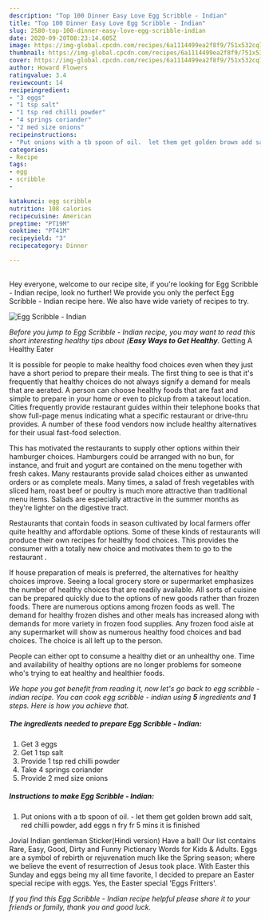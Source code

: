 ```yaml
---
description: "Top 100 Dinner Easy Love Egg Scribble - Indian"
title: "Top 100 Dinner Easy Love Egg Scribble - Indian"
slug: 2580-top-100-dinner-easy-love-egg-scribble-indian
date: 2020-09-20T08:23:14.605Z
image: https://img-global.cpcdn.com/recipes/6a1114499ea2f8f9/751x532cq70/egg-scribble-indian-recipe-main-photo.jpg
thumbnail: https://img-global.cpcdn.com/recipes/6a1114499ea2f8f9/751x532cq70/egg-scribble-indian-recipe-main-photo.jpg
cover: https://img-global.cpcdn.com/recipes/6a1114499ea2f8f9/751x532cq70/egg-scribble-indian-recipe-main-photo.jpg
author: Howard Flowers
ratingvalue: 3.4
reviewcount: 14
recipeingredient:
- "3 eggs"
- "1 tsp salt"
- "1 tsp red chilli powder"
- "4 springs coriander"
- "2 med size onions"
recipeinstructions:
- "Put onions with a tb spoon of oil.  let them get golden brown add salt, red chilli powder, add eggs n fry fr 5 mins it is finished"
categories:
- Recipe
tags:
- egg
- scribble
- 

katakunci: egg scribble  
nutrition: 108 calories
recipecuisine: American
preptime: "PT19M"
cooktime: "PT41M"
recipeyield: "3"
recipecategory: Dinner

---
```

<br>
Hey everyone, welcome to our recipe site, if you're looking for Egg Scribble - Indian recipe, look no further! We provide you only the perfect Egg Scribble - Indian recipe here. We also have wide variety of recipes to try.
<br>


![Egg Scribble - Indian](https://img-global.cpcdn.com/recipes/6a1114499ea2f8f9/751x532cq70/egg-scribble-indian-recipe-main-photo.jpg)

<i>Before you jump to Egg Scribble - Indian recipe, you may want to read this short interesting healthy tips about {<strong>Easy Ways to Get Healthy</strong>.</i>
Getting A Healthy Eater

It is possible for people to make healthy food choices even when they just have a short period to prepare their meals. The first thing to see is that it's frequently that healthy choices do not always signify a demand for meals that are aerated. A person can choose healthy foods that are fast and simple to prepare in your home or even to pickup from a takeout location. Cities frequently provide restaurant guides within their telephone books that show full-page menus indicating what a specific restaurant or drive-thru provides. A number of these food vendors now include healthy alternatives for their usual fast-food selection.

 This has motivated the restaurants to supply other options within their hamburger choices. Hamburgers could be arranged with no bun, for instance, and fruit and yogurt are contained on the menu together with fresh cakes. Many restaurants provide salad choices either as unwanted orders or as complete meals. Many times, a salad of fresh vegetables with sliced ham, roast beef or poultry is much more attractive than traditional menu items.  Salads are especially attractive in the summer months as they're lighter on the digestive tract.

Restaurants that contain foods in season cultivated by local farmers offer quite healthy and affordable options. Some of these kinds of restaurants will produce their own recipes for healthy food choices.  This provides the consumer with a totally new choice and motivates them to go to the restaurant .

If house preparation of meals is preferred, the alternatives for healthy choices improve. Seeing a local grocery store or supermarket emphasizes the number of healthy choices that are readily available.  All sorts of cuisine can be prepared quickly due to the options of new goods rather than frozen foods. There are numerous options among frozen foods as well. The demand for healthy frozen dishes and other meals has increased along with demands for more variety in frozen food supplies. Any frozen food aisle at any supermarket will show as numerous healthy food choices and bad choices. The choice is all left up to the person.

People can either opt to consume a healthy diet or an unhealthy one. Time and availability of healthy options are no longer problems for someone who's trying to eat healthy and healthier foods.


<i>We hope you got benefit from reading it, now let's go back to egg scribble - indian recipe. You can cook egg scribble - indian using <strong>5</strong> ingredients and <strong>1</strong> steps. Here is how you achieve that.
</i>

##### The ingredients needed to prepare Egg Scribble - Indian:

1. Get 3 eggs
1. Get 1 tsp salt
1. Provide 1 tsp red chilli powder
1. Take 4 springs coriander
1. Provide 2 med size onions


##### Instructions to make Egg Scribble - Indian:

1. Put onions with a tb spoon of oil.  - let them get golden brown add salt, red chilli powder, add eggs n fry fr 5 mins it is finished


Jovial Indian gentleman Sticker(Hindi version) Have a ball! Our list contains Rare, Easy, Good, Dirty and Funny Pictionary Words for Kids &amp; Adults. Eggs are a symbol of rebirth or rejuvenation much like the Spring season; where we believe the event of resurrection of Jesus took place. With Easter this Sunday and eggs being my all time favorite, I decided to prepare an Easter special recipe with eggs. Yes, the Easter special &#39;Eggs Fritters&#39;. 

<i>If you find this Egg Scribble - Indian recipe helpful please share it to your friends or family, thank you and good luck.</i>
